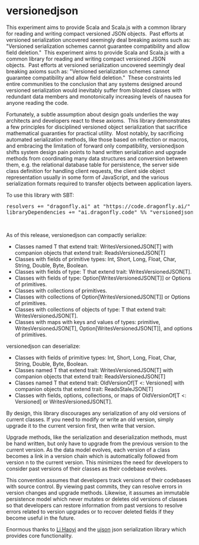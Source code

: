 # versionedjson
This experiment aims to provide Scala and Scala.js with a common library for reading and writing compact versioned JSON objects.&nbsp;&nbsp;Past efforts at versioned serialization uncovered seemingly deal breaking axioms such as: "Versioned serialization schemes cannot guarantee compatibility and allow field deletion."&nbsp;&nbsp;This experiment aims to provide Scala and Scala.js with a common library for reading and writing compact versioned JSON objects.&nbsp;&nbsp;Past efforts at versioned serialization uncovered seemingly deal breaking axioms such as: "Versioned serialization schemes cannot guarantee compatibility and allow field deletion."&nbsp;&nbsp;These constraints led entire communities to the conclusion that any systems designed around versioned serialization would inevitably suffer from bloated classes with redundant data members and monotonically increasing levels of nausea for anyone reading the code.

Fortunately, a subtle assumption about design goals underlies the way architects and developers react to these axioms.&nbsp;&nbsp;This library demonstrates a few principles for disciplined versioned object serialization that sacrifice mathematical guaranties for practical utility.&nbsp;&nbsp;Most notably, by sacrificing automated serialization methods, like those based on reflection or macros, and embracing the limitation of forward only compatibility, versionedjson shifts system design pain points to hand written serialization and upgrade methods from coordinating many data structures and conversion between them, e.g. the relational database table for persistence, the server side class definition for handling client requests, the client side object representation usually in some form of JavaScript, and the various serialization formats required to transfer objects between application layers.

To use this library with SBT:
<pre>
resolvers += "dragonfly.ai" at "https://code.dragonfly.ai/"
libraryDependencies += "ai.dragonfly.code" %% "versionedjson" % "0.203"
</pre><br />

As of this release, versionedjson can compactly serialize:
<ul>
<li>Classes named T that extend trait: WritesVersionedJSON[T] with companion objects that extend trait: ReadsVersionedJSON[T]</li>
<li>Classes with fields of primitive types: Int, Short, Long, Float, Char, String, Double, Byte, Boolean.</li>
<li>Classes with fields of type: T that extend trait: WritesVersionedJSON[T].</li>
<li>Classes with fields of type: Option[WritesVersionedJSON[T]] or Options of primitives.</li>
<li>Classes with collections of primitives.
<li>Classes with collections of Option[WritesVersionedJSON[T]] or Options of primitives.</li>
<li>Classes with collections of objects of type: T that extend trait: WritesVersionedJSON[T].</li>
<li>Classes with maps with keys and values of types: primitive, WritesVersionedJSON[T], Option[WritesVersionedJSON[T]], and options of primitives.</li>
</ul>

versionedjson can deserialize:
<ul>
<li>Classes with fields of primitive types: Int, Short, Long, Float, Char, String, Double, Byte, Boolean.</li>
<li>Classes named T that extend trait: WritesVersionedJSON[T] with companion objects that extend trait: ReadsVersionedJSON[T]</li>
<li>Classes named T that extend trait: OldVersionOf[T &lt;: Versioned] with companion objects that extend trait: ReadsStaleJSON[T]</li>
<li>Classes with fields, options, collections, or maps of OldVersionOf[T &lt;: Versioned] or WritesVersionedJSON[T].</li>
</ul>

By design, this library discourages any serialization of any old versions of current classes.  If you need to modify or write an old version, simply upgrade it to the current version first, then write that version.

Upgrade methods, like the serialization and deserialization methods, must be hand written, but only have to upgrade from the previous version to the current version.  As the data model evolves, each version of a class becomes a link in a version chain which is automatically followed from version n to the current version.  This minimizes the need for developers to consider past versions of their classes as their codebase evolves.

This convention assumes that developers track versions of their codebases with source control.  By viewing past commits, they can resolve errors in version changes and upgrade methods.  Likewise, it assumes an immutable persistence model which never mutates or deletes old versions of classes so that developers can restore information from past versions to resolve errors related to version upgrades or to recover deleted fields if they become useful in the future.

Enormous thanks to <a href="https://www.lihaoyi.com/">Li Haoyi</a> and the <a href="https://github.com/lihaoyi/upickle/tree/master/ujson">ujson</a> json serialization library which provides core functionality.